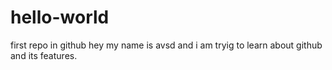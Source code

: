 # hello-world
first repo in github
hey my name is avsd and i am tryig to learn about github and its features.
